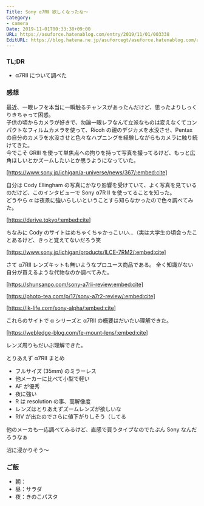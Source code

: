 ```yaml
---
Title: Sony α7RⅡ 欲しくなったな〜
Category:
- camera
Date: 2019-11-01T00:33:38+09:00
URL: https://asuforce.hatenablog.com/entry/2019/11/01/003338
EditURL: https://blog.hatena.ne.jp/asuforcegt/asuforce.hatenablog.com/atom/entry/26006613458737976
---
```


### TL;DR

- α7RⅡ について調べた

###  感想

最近、一眼レフを本当に一瞬触るチャンスがあったんだけど、思ったよりしっくりきちゃって困惑。  
子供の頃からカメラが好きで、勿論一眼レフなんて立派なものは変えなくてコンパクトなフィルムカメラを使って、Ricoh の親のデジカメを水没させ、Pentax の自分のカメラを水没させと色々なハプニングを経験しながらもカメラに触り続けてきた。  
今でこそ GRⅢ を使って単焦点への拘りを持って写真を撮ってるけど、もっと広角ほしいとかズームしたいとか思うようになっていた。

[https://www.sony.jp/ichigan/a-universe/news/367/:embed:cite]

自分は Cody Ellingham の写真にかなり影響を受けていて、よく写真を見ているのだけど、このインタビューで Sony α7R Ⅱ を使ってることを知った。  
どうやら α は夜景に強いらしいということすら知らなかったので色々調べてみた。

[https://derive.tokyo/:embed:cite]

ちなみに Cody のサイトはめちゃくちゃかっこいい...（実は大学生の頃会ったことあるけど、きっと覚えてないだろう笑

[https://www.sony.jp/ichigan/products/ILCE-7RM2/:embed:cite]

さて α7RⅡ レンズキットも無いようなプロユース商品である。
全く知識がない自分が買えるような代物なのか調べてみた。

[https://shunsanpo.com/sony-a7rii-review:embed:cite]

[https://photo-tea.com/p/17/sony-a7r2-review/:embed:cite]

[https://ik-life.com/sony-alpha/:embed:cite]

これらのサイトで α シリーズと α7RⅡ の概要はだいたい理解できた。

[https://webledge-blog.com/fe-mount-lens/:embed:cite]

レンズ周りもだいぶ理解できた。

とりあえず α7RⅡ まとめ

- フルサイズ (35mm) のミラーレス
- 他メーカーに比べて小型で軽い
- AF が優秀
- 夜に強い
- R は resolution の事、高解像度
- レンズはとりあえずズームレンズが欲しいな
- RⅣ が出たのでさらに値下がりしそう（してる

他のメーカも一応調べてみるけど、直感で買うタイプなのでたぶん Sony なんだろうなぁ

沼に浸かりそう〜

### ご飯

- 朝：
- 昼：サラダ
- 夜：きのこパスタ
